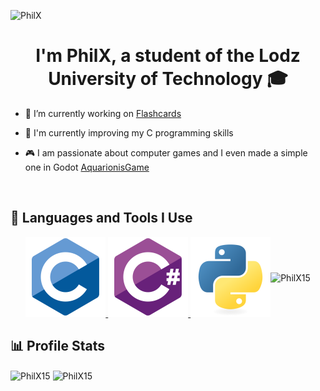 ![PhilX](https://github.com/user-attachments/assets/b5e9d322-9f3c-4b56-bea6-74e4beadb629)

# <div align="center">I'm PhilX, a student of the Lodz University of Technology 🎓</div>  

- 🔭 I’m currently working on [Flashcards](https://github.com/PhilX15/CFlashcards)  

- 🌱 I'm currently improving my C programming skills

- 🎮 I am passionate about computer games and I even made a simple one in Godot [AquarionisGame](https://philx15.itch.io/aquarionis)

<br>
<h2>🚀 Languages and Tools I Use</h2>
<div style="display: flex; align-items: center; justify-content: center;">
    <div align="center">
        <a target="_blank" href="https://raw.githubusercontent.com/devicons/devicon/master/icons/c/c-original.svg">
            <img src="https://raw.githubusercontent.com/devicons/devicon/master/icons/c/c-original.svg" alt="c" width="128" height="128" />
        </a>
        <a target="_blank" href="https://raw.githubusercontent.com/devicons/devicon/master/icons/csharp/csharp-original.svg">
            <img src="https://raw.githubusercontent.com/devicons/devicon/master/icons/csharp/csharp-original.svg" alt="csharp" width="128" height="128" />
        </a>
        <a target="_blank" href="https://raw.githubusercontent.com/devicons/devicon/master/icons/python/python-original.svg">
            <img src="https://raw.githubusercontent.com/devicons/devicon/master/icons/python/python-original.svg" alt="python" width="128" height="128" />
        </a>
    </div>
    <div align="center">
        <img src="https://github-readme-stats.vercel.app/api/top-langs?username=PhilX15&show_icons=true&locale=en&layout=compact&theme=dark" alt="PhilX15" />
    </div>
</div>

<h2>📊 Profile Stats</h2>
<p><img align="center" src="https://github-readme-streak-stats.herokuapp.com/?user=PhilX15&theme=dark" alt="PhilX15" /><a> </a><img align="center" src="https://github-readme-stats.vercel.app/api?username=PhilX15&show_icons=true&locale=en&theme=dark" alt="PhilX15" /></p>
<br>
